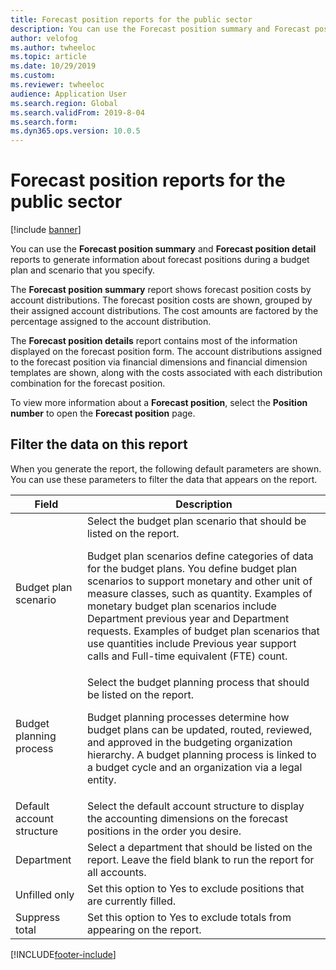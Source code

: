 ```yaml
---
title: Forecast position reports for the public sector
description: You can use the Forecast position summary and Forecast position detail reports to generate information about forecast positions during a specified budget plan.
author: velofog
ms.author: twheeloc
ms.topic: article
ms.date: 10/29/2019
ms.custom: 
ms.reviewer: twheeloc 
audience: Application User
ms.search.region: Global
ms.search.validFrom: 2019-8-04
ms.search.form:
ms.dyn365.ops.version: 10.0.5
---
```


# Forecast position reports for the public sector

[!include [banner](../includes/banner.md)]

You can use the **Forecast position summary** and **Forecast position detail** reports to generate information about forecast positions during a budget plan and scenario that you specify.  

The **Forecast position summary** report shows forecast position costs by account distributions. The forecast position costs are shown, grouped by their assigned account distributions. The cost amounts are factored by the percentage assigned to the account distribution. 

The **Forecast position details** report contains most of the information displayed on the forecast position form. The account distributions assigned to the forecast position via financial dimensions and financial dimension templates are shown, along with the costs associated with each distribution combination for the forecast position. 

To view more information about a **Forecast position**, select the **Position number** to open the **Forecast position** page.

## Filter the data on this report

When you generate the report, the following default parameters are shown.  You can use these parameters to filter the data that appears on the report.  

| Field | Description |
| --------- | ------- |
| Budget plan scenario | Select the budget plan scenario that should be listed on the report. <p> Budget plan scenarios define categories of data for the budget plans. You define budget plan scenarios to support monetary and other unit of measure classes, such as quantity. Examples of monetary budget plan scenarios include Department previous year and Department requests. Examples of budget plan scenarios that use quantities include Previous year support calls and Full-time equivalent (FTE) count. </p>  |
| Budget planning process | Select the budget planning process that should be listed on the report.<p> Budget planning processes determine how budget plans can be updated, routed, reviewed, and approved in the budgeting organization hierarchy. A budget planning process is linked to a budget cycle and an organization via a legal entity. </p> |
| Default account structure | Select the default account structure to display the accounting dimensions on the forecast positions in the order you desire.|
| Department | Select a department that should be listed on the report. Leave the field blank to run the report for all accounts. |
| Unfilled only | Set this option to Yes to exclude positions that are currently filled. |
| Suppress total | Set this option to Yes to exclude totals from appearing on the report. |



[!INCLUDE[footer-include](../../includes/footer-banner.md)]
